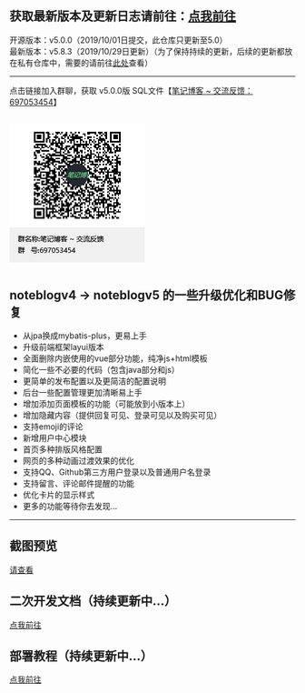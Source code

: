 
## 获取最新版本及更新日志请前往：[点我前往](https://wuwenbin.me/article/u/noteblogv5_updates)
开源版本：v5.0.0（2019/10/01日提交，此仓库只更新至5.0）<br/>
最新版本：v5.8.3（2019/10/29日更新）（为了保持持续的更新，后续的更新都放在私有仓库中，需要的请前往[此处](https://wuwenbin.me)查看）

---
点击链接加入群聊，获取 v5.0.0版 SQL文件【[笔记博客 ~ 交流反馈：697053454](https://jq.qq.com/?_wv=1027&k=5ZEGGl8)】

![avatar](noteblogqqgroup.png)
---
## noteblogv4 -> noteblogv5 的一些升级优化和BUG修复
+ 从jpa换成mybatis-plus，更易上手
+ 升级前端框架layui版本
+ 全面删除内嵌使用的vue部分功能，纯净js+html模板
+ 简化一些不必要的代码（包含java部分和js）
+ 更简单的发布配置以及更简洁的配置说明
+ 后台一些配置管理更加清晰易上手
+ 增加添加页面模板的功能（可能放到小版本上）
+ 增加隐藏内容（提供回复可见、登录可见以及购买可见）
+ 支持emoji的评论
+ 新增用户中心模块
+ 首页多种排版风格配置
+ 网页的多种动画过渡效果的优化
+ 支持QQ、Github第三方用户登录以及普通用户名登录
+ 支持留言、评论邮件提醒的功能
+ 优化卡片的显示样式
+ 更多的功能等待你去发现...

---
## 截图预览
[请查看](https://gitee.com/wuwenbn/noteblogv5/tree/master/screenshot)

## 二次开发文档（持续更新中...）
[点我前往](https://wuwenbin.me/article/5db02858e4b01c32641159c0)

## 部署教程（持续更新中...）
[点我前往](https://wuwenbin.me/article/u/noteblogv5_updates)
